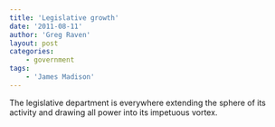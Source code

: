 ```yaml
---
title: 'Legislative growth'
date: '2011-08-11'
author: 'Greg Raven'
layout: post
categories:
    - government
tags:
    - 'James Madison'
---
```


The legislative department is everywhere extending the sphere of its activity and drawing all power into its impetuous vortex.